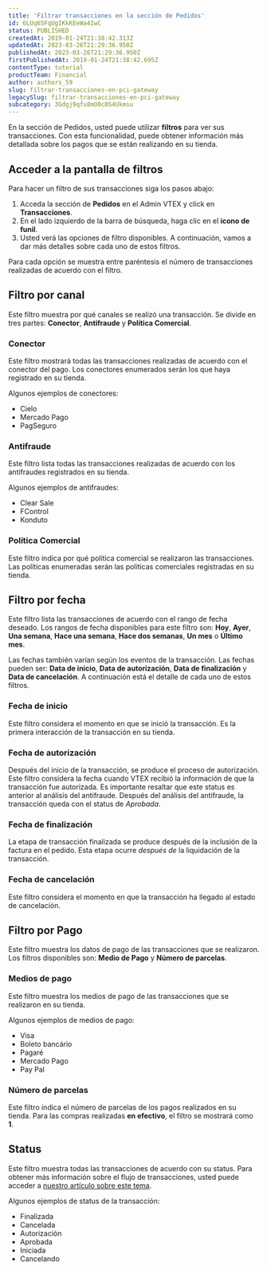 ```yaml
---
title: 'Filtrar transacciones en la sección de Pedidos'
id: 6LUq65FqUgIKkKEeWa4IwC
status: PUBLISHED
createdAt: 2019-01-24T21:38:42.313Z
updatedAt: 2023-03-26T21:29:36.950Z
publishedAt: 2023-03-26T21:29:36.950Z
firstPublishedAt: 2019-01-24T21:38:42.695Z
contentType: tutorial
productTeam: Financial
author: authors_59
slug: filtrar-transacciones-en-pci-gateway
legacySlug: filtrar-transacciones-en-pci-gateway
subcategory: 3Gdgj9qfu8mO0c0S4Ukmsu
---
```


En la sección de Pedidos, usted puede utilizar __filtros__ para ver sus transacciones. Con esta funcionalidad, puede obtener información más detallada sobre los pagos que se están realizando en su tienda.

## Acceder a la pantalla de filtros

Para hacer un filtro de sus transacciones siga los pasos abajo:

1. Acceda la sección de __Pedidos__ en el Admin VTEX y click en __Transacciones__.
2. En el lado izquierdo de la barra de búsqueda, haga clic en el __icono de funil__.
3. Usted verá las opciones de filtro disponibles. A continuación, vamos a dar más detalles sobre cada uno de estos filtros.

Para cada opción se muestra entre paréntesis el número de transacciones realizadas de acuerdo con el filtro.

## Filtro por canal

Este filtro muestra por qué canales se realizó una transacción. Se divide en tres partes: __Conector__, __Antifraude__ y __Política Comercial__.

### Conector

Este filtro mostrará todas las transacciones realizadas de acuerdo con el conector del pago. Los conectores enumerados serán los que haya registrado en su tienda.

Algunos ejemplos de conectores:

- Cielo
- Mercado Pago
- PagSeguro

### Antifraude

Este filtro lista todas las transacciones realizadas de acuerdo con los antifraudes registrados en su tienda.

Algunos ejemplos de antifraudes:

- Clear Sale
- FControl
- Konduto

### Política Comercial

Este filtro indica por qué política comercial se realizaron las transacciones. Las políticas enumeradas serán las políticas comerciales registradas en su tienda.

## Filtro por fecha

Este filtro lista las transacciones de acuerdo con el rango de fecha deseado. Los rangos de fecha disponibles para este filtro son: __Hoy__, __Ayer__, __Una semana__, __Hace una semana__, __Hace dos semanas__, __Un mes__ o __Último mes__.

Las fechas también varían según los eventos de la transacción. Las fechas pueden ser: __Data de inicio__, __Data de autorización__, __Data de finalización__ y __Data de cancelación__. A continuación está el detalle de cada uno de estos filtros.

### Fecha de inicio

Este filtro considera el momento en que se inició la transacción. Es la primera interacción de la transacción en su tienda.

### Fecha de autorización

Después del inicio de la transacción, se produce el proceso de autorización. Este filtro considera la fecha cuando VTEX recibió la información de que la transacción fue autorizada. Es importante resaltar que este status es anterior al análisis del antifraude. Después del análisis del antifraude, la transacción queda con el status de *Aprobada*.

### Fecha de finalización

La etapa de transacción finalizada se produce después de la inclusión de la factura en el pedido. Esta etapa ocurre *después de* la liquidación de la transacción.

### Fecha de cancelación

Este filtro considera el momento en que la transacción ha llegado al estado de cancelación.

## Filtro por Pago

Este filtro muestra los datos de pago de las transacciones que se realizaron. Los filtros disponibles son: __Medio de Pago__ y __Número de parcelas__.

### Medios de pago

Este filtro muestra los medios de pago de las transacciones que se realizaron en su tienda.

Algunos ejemplos de medios de pago:

- Visa
- Boleto bancário
- Pagaré
- Mercado Pago
- Pay Pal

### Número de parcelas

Este filtro indica el número de parcelas de los pagos realizados en su tienda. Para las compras realizadas __en efectivo__, el filtro se mostrará como __1__.

## Status

Este filtro muestra todas las transacciones de acuerdo con su status. Para obtener más información sobre el flujo de transacciones, usted puede acceder a [nuestro artículo sobre este tema](/es/faq/flujo-de-la-transaccion-en-pci-gateway).

Algunos ejemplos de status de la transacción:

- Finalizada
- Cancelada
- Autorización
- Aprobada
- Iniciada
- Cancelando
